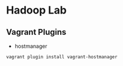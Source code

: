 # Hadoop Lab

## Vagrant Plugins

- hostmanager
```
vagrant plugin install vagrant-hostmanager
```

